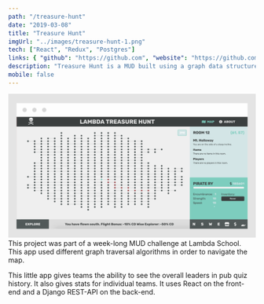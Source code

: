 ```yaml
---
path: "/treasure-hunt"
date: "2019-03-08"
title: "Treasure Hunt"
imgUrl: "../images/treasure-hunt-1.png"
tech: ["React", "Redux", "Postgres"]
links: { "github": "https://github.com", "website": "https://github.com" }
description: "Treasure Hunt is a MUD built using a graph data structure and uses several methods to traverse and explore the treasure map."
mobile: false
---
```


![alt text](../images/treasure-hunt-1.png)
This project was part of a week-long MUD challenge at Lambda School. This app used different graph traversal algorithms in order to navigate the map.

This little app gives teams the ability to see the overall leaders in pub quiz history. It also gives stats for individual teams. It uses React on the front-end and a Django REST-API on the back-end.
